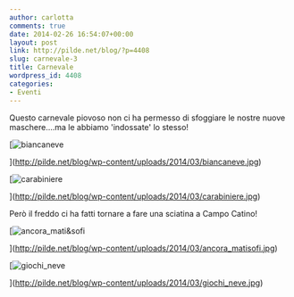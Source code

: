 ```yaml
---
author: carlotta
comments: true
date: 2014-02-26 16:54:07+00:00
layout: post
link: http://pilde.net/blog/?p=4408
slug: carnevale-3
title: Carnevale
wordpress_id: 4408
categories:
- Eventi
---
```


Questo carnevale piovoso non ci ha permesso di sfoggiare le nostre nuove maschere....ma le abbiamo 'indossate' lo stesso!

[![biancaneve](http://pilde.net/blog/wp-content/uploads/2014/03/biancaneve.jpg)


](http://pilde.net/blog/wp-content/uploads/2014/03/biancaneve.jpg)


[![carabiniere](http://pilde.net/blog/wp-content/uploads/2014/03/carabiniere.jpg)


](http://pilde.net/blog/wp-content/uploads/2014/03/carabiniere.jpg)


Però il freddo ci ha fatti tornare a fare una sciatina a Campo Catino!

[![ancora_mati&sofi](http://pilde.net/blog/wp-content/uploads/2014/03/ancora_matisofi.jpg)


](http://pilde.net/blog/wp-content/uploads/2014/03/ancora_matisofi.jpg)


[![giochi_neve](http://pilde.net/blog/wp-content/uploads/2014/03/giochi_neve.jpg)


](http://pilde.net/blog/wp-content/uploads/2014/03/giochi_neve.jpg)



